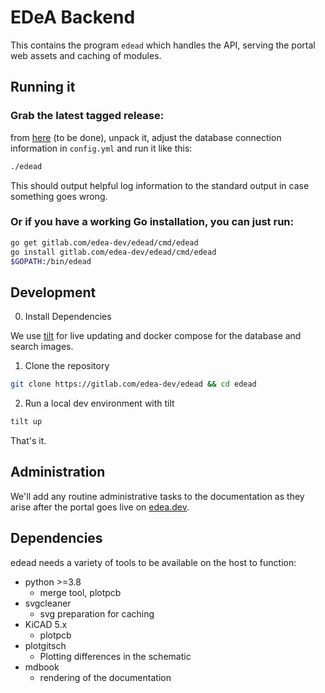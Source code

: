 # EDeA Backend

This contains the program `edead` which handles the API, serving the portal web assets and caching of modules.

## Running it

### Grab the latest tagged release:
 from [here](-/tags) (to be done), unpack it, adjust the database connection information in `config.yml` and run it like this:

```sh
./edead
```

This should output helpful log information to the standard output in case something goes wrong.


### Or if you have a working Go installation, you can just run:

```sh
go get gitlab.com/edea-dev/edead/cmd/edead
go install gitlab.com/edea-dev/edead/cmd/edead
$GOPATH:/bin/edead
```

## Development

0. Install Dependencies

We use [tilt](https://tilt.dev/) for live updating and docker compose for the database and search images.

1. Clone the repository

```sh
git clone https://gitlab.com/edea-dev/edead && cd edead
```

2. Run a local dev environment with tilt

```sh
tilt up
```

That's it.

## Administration

We'll add any routine administrative tasks to the documentation as they arise after the portal goes live on [edea.dev](https://edea.dev).

## Dependencies

edead needs a variety of tools to be available on the host to function:

- python >=3.8
  - merge tool, plotpcb
- svgcleaner
  - svg preparation for caching
- KiCAD 5.x
  - plotpcb
- plotgitsch
  - Plotting differences in the schematic
- mdbook
  - rendering of the documentation
